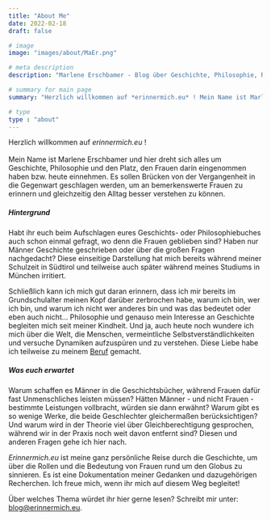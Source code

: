 ```yaml
---
title: "About Me"
date: 2022-02-18
draft: false

# image
image: "images/about/MaEr.png"

# meta description
description: "Marlene Erschbamer - Blog über Geschichte, Philosophie, Rollen der Frauen - Hintergrund und was euch erwartet. Geschichtsschreibung. Philosophinnen. Klischees. Frauen schreiben Geschichte. Sichtbarkeitmachung Frauen."

# summary for main page
summary: "Herzlich willkommen auf *erinnermich.eu* ! Mein Name ist Marlene Erschbamer und hier dreht sich alles um Geschichte, Philosophie und welchen Platz Frauen dabei eingenommen haben bzw. heute einnehmen."

# type
type : "about"
---
```



Herzlich willkommen auf *erinnermich.eu* ! <br>  
Mein Name ist Marlene Erschbamer und hier dreht sich alles um Geschichte, Philosophie und den Platz, den Frauen darin eingenommen haben bzw. heute einnehmen. Es sollen Brücken von der Vergangenheit in die Gegenwart geschlagen werden, um an bemerkenswerte Frauen zu erinnern und gleichzeitig den Alltag besser verstehen zu können.

##### Hintergrund

Habt ihr euch beim Aufschlagen eures Geschichts- oder Philosophiebuches auch schon einmal gefragt, wo denn die Frauen geblieben sind? Haben nur Männer Geschichte geschrieben oder über die großen Fragen nachgedacht? Diese einseitige Darstellung hat mich bereits während meiner Schulzeit in Südtirol und teilweise auch später während meines Studiums in München irritiert.

Schließlich kann ich mich gut daran erinnern, dass ich mir bereits im Grundschulalter meinen Kopf darüber zerbrochen habe, warum ich bin, wer ich bin, und warum ich nicht wer anderes bin und was das bedeutet oder eben auch nicht... Philosophie und genauso mein Interesse an Geschichte begleiten mich seit meiner Kindheit. Und ja, auch heute noch wundere ich mich über die Welt, die Menschen, vermeintliche Selbstverständlichkeiten und versuche Dynamiken aufzuspüren und zu verstehen. Diese Liebe habe ich teilweise zu meinem [Beruf](https://erschbamer.net/portfolio/) gemacht.

##### Was euch erwartet

Warum schaffen es Männer in die Geschichtsbücher, während Frauen dafür fast Unmenschliches leisten müssen? Hätten Männer - und nicht Frauen - bestimmte Leistungen vollbracht, würden sie dann erwähnt? Warum gibt es so wenige Werke, die beide Geschlechter gleichermaßen berücksichtigen? Und warum wird in der Theorie viel über Gleichberechtigung gesprochen, während wir in der Praxis noch weit davon entfernt sind? Diesen und anderen Fragen gehe ich hier nach.

*Erinnermich.eu* ist meine ganz persönliche Reise durch die Geschichte, um über die Rollen und die Bedeutung von Frauen rund um den Globus zu sinnieren. Es ist eine Dokumentation meiner Gedanken und dazugehörigen Recherchen. Ich freue mich, wenn ihr mich auf diesem Weg begleitet!

Über welches Thema würdet ihr hier gerne lesen? Schreibt mir unter: blog@erinnermich.eu.


